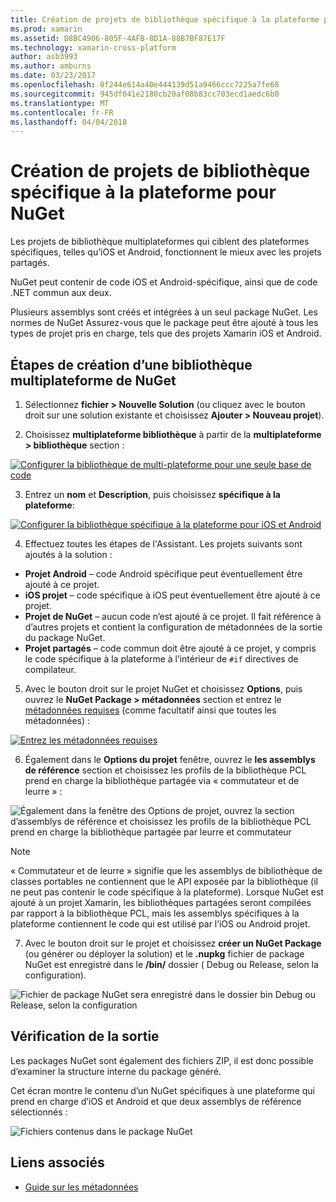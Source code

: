 ```yaml
---
title: Création de projets de bibliothèque spécifique à la plateforme pour NuGet
ms.prod: xamarin
ms.assetid: D8BC4906-805F-4AFB-8D1A-88B7BF87E17F
ms.technology: xamarin-cross-platform
author: asb3993
ms.author: amburns
ms.date: 03/23/2017
ms.openlocfilehash: 0f244e614a40e444139d51a9466ccc7225a7fe68
ms.sourcegitcommit: 945df041e2180cb20af08b83cc703ecd1aedc6b0
ms.translationtype: MT
ms.contentlocale: fr-FR
ms.lasthandoff: 04/04/2018
---
```

# <a name="creating-new-platform-specific-library-projects-for-nuget"></a>Création de projets de bibliothèque spécifique à la plateforme pour NuGet

Les projets de bibliothèque multiplateformes qui ciblent des plateformes spécifiques, telles qu’iOS et Android, fonctionnent le mieux avec les projets partagés.

NuGet peut contenir de code iOS et Android-spécifique, ainsi que de code .NET commun aux deux.

Plusieurs assemblys sont créés et intégrées à un seul package NuGet. Les normes de NuGet Assurez-vous que le package peut être ajouté à tous les types de projet pris en charge, tels que des projets Xamarin iOS et Android.

## <a name="steps-to-create-a-cross-platform-library-nuget"></a>Étapes de création d’une bibliothèque multiplateforme de NuGet

1. Sélectionnez **fichier > Nouvelle Solution** (ou cliquez avec le bouton droit sur une solution existante et choisissez **Ajouter > Nouveau projet**).

2. Choisissez **multiplateforme bibliothèque** à partir de la **multiplateforme > bibliothèque** section :

  [![](platform-specific-images/mulitplatform-library-sml.png "Configurer la bibliothèque de multi-plateforme pour une seule base de code")](platform-specific-images/multiplatform-library.png#lightbox)

3. Entrez un **nom** et **Description**, puis choisissez **spécifique à la plateforme**:

  [![](platform-specific-images/specific-configure-sml.png "Configurer la bibliothèque spécifique à la plateforme pour iOS et Android")](platform-specific-images/specific-configure.png#lightbox)

4. Effectuez toutes les étapes de l'Assistant. Les projets suivants sont ajoutés à la solution :

  - **Projet Android** – code Android spécifique peut éventuellement être ajouté à ce projet.
  - **iOS projet** – code spécifique à iOS peut éventuellement être ajouté à ce projet.
  - **Projet de NuGet** – aucun code n’est ajouté à ce projet. Il fait référence à d’autres projets et contient la configuration de métadonnées de la sortie du package NuGet.
  - **Projet partagés** – code commun doit être ajouté à ce projet, y compris le code spécifique à la plateforme à l’intérieur de `#if` directives de compilateur.

5. Avec le bouton droit sur le projet NuGet et choisissez **Options**, puis ouvrez le **NuGet Package > métadonnées** section et entrez le [métadonnées requises](~/cross-platform/app-fundamentals/nuget-multiplatform-libraries/metadata.md) (comme facultatif ainsi que toutes les métadonnées) :

  [![](platform-specific-images/specific-metadata-sml.png "Entrez les métadonnées requises")](platform-specific-images/specific-metadata.png#lightbox)

6. Également dans le **Options du projet** fenêtre, ouvrez le **les assemblys de référence** section et choisissez les profils de la bibliothèque PCL prend en charge la bibliothèque partagée via « commutateur et de leurre » :

  ![](platform-specific-images/specific-reference-assemblies.png "Également dans la fenêtre des Options de projet, ouvrez la section d’assemblys de référence et choisissez les profils de la bibliothèque PCL prend en charge la bibliothèque partagée par leurre et commutateur")

  > [!NOTE]
> « Commutateur et de leurre » signifie que les assemblys de bibliothèque de classes portables ne contiennent que le API exposée par la bibliothèque (il ne peut pas contenir le code spécifique à la plateforme). Lorsque NuGet est ajouté à un projet Xamarin, les bibliothèques partagées seront compilées par rapport à la bibliothèque PCL, mais les assemblys spécifiques à la plateforme contiennent le code qui est utilisé par l’iOS ou Android projet.

7. Avec le bouton droit sur le projet et choisissez **créer un NuGet Package** (ou générer ou déployer la solution) et le **.nupkg** fichier de package NuGet est enregistré dans le **/bin/** dossier ( Debug ou Release, selon la configuration).

  ![](platform-specific-images/create-nuget-package.png "Fichier de package NuGet sera enregistré dans le dossier bin Debug ou Release, selon la configuration")


## <a name="verifying-the-output"></a>Vérification de la sortie

Les packages NuGet sont également des fichiers ZIP, il est donc possible d’examiner la structure interne du package généré.

Cet écran montre le contenu d’un NuGet spécifiques à une plateforme qui prend en charge d’iOS et Android et que deux assemblys de référence sélectionnés :

![](platform-specific-images/nuget-output.png "Fichiers contenus dans le package NuGet")


## <a name="related-links"></a>Liens associés

- [Guide sur les métadonnées](~/cross-platform/app-fundamentals/nuget-multiplatform-libraries/metadata.md)
